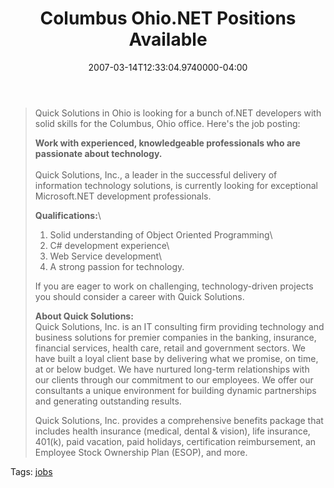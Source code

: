 ﻿---
title: Columbus Ohio.NET Positions Available
date: "2007-03-14T12:33:04.9740000-04:00"
description: Work with experienced, knowledgeable professionals who are
featuredImage: img/columbus-ohio-net-positions-available-featured.png
---

> Quick Solutions in Ohio is looking for a bunch of.NET developers with solid skills for the Columbus, Ohio office. Here's the job posting:
>
>
>
> **Work with experienced, knowledgeable professionals who are passionate about technology.**\
> \
> Quick Solutions, Inc., a leader in the successful delivery of information technology solutions, is currently looking for exceptional Microsoft.NET development professionals.
>
> **Qualifications:**\
> 1. Solid understanding of Object Oriented Programming\
> 2. C# development experience\
> 3. Web Service development\
> 4. A strong passion for technology.
>
> If you are eager to work on challenging, technology-driven projects you should consider a career with Quick Solutions.
>
> **About Quick Solutions:**\
> Quick Solutions, Inc. is an IT consulting firm providing technology and business solutions for premier companies in the banking, insurance, financial services, health care, retail and government sectors. We have built a loyal client base by delivering what we promise, on time, at or below budget. We have nurtured long-term relationships with our clients through our commitment to our employees. We offer our consultants a unique environment for building dynamic partnerships and generating outstanding results.
>
> Quick Solutions, Inc. provides a comprehensive benefits package that includes health insurance (medical, dental & vision), life insurance, 401(k), paid vacation, paid holidays, certification reimbursement, an Employee Stock Ownership Plan (ESOP), and more.

Tags: [jobs](http://technorati.com/tag/jobs)

